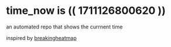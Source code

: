 # time_now is (( 1711126800620 ))

an automated repo that shows the currnent time

inspired by [breakingheatmap](https://github.com/breakingheatmap/breakingheatmap)